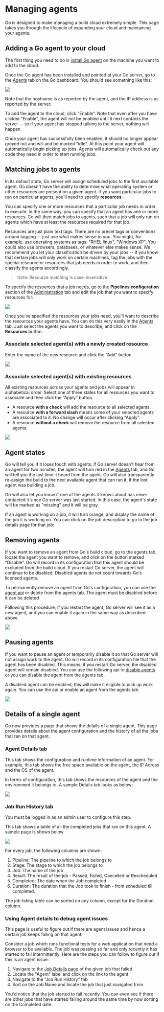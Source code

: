 # Managing agents

Go is designed to make managing a build cloud extremely simple. This page takes you through the lifecycle of expanding your cloud and maintaining your agents.

## Adding a Go agent to your cloud

The first thing you need to do is [install Go agent](../installation/installing_go_agent.html) on the machine you want to add to the cloud.

Once the Go agent has been installed and pointed at your Go server, go to the [Agents](../navigations/agents_page.html) tab on the Go dashboard. You should see something like this:

![](../resources/images/cruise/enable_agent.png)

Note that the hostname is as reported by the agent, and the IP address is as reported by the server.

To add the agent to the cloud, click "Enable". Note that even after you have clicked "Enable", the agent will not be enabled until it next contacts the server -- so if your agent has stopped talking to the server, nothing will happen.

Once your agent has successfully been enabled, it should no longer appear greyed out and will and be marked "idle". At this point your agent will automatically begin picking up jobs. Agents will automatically check out any code they need in order to start running jobs.

## Matching jobs to agents

In its default state, Go server will assign scheduled jobs to the first available agent. Go doesn't have the ability to determine what operating system or other resources are present on a given agent. If you want particular jobs to run on particular agents, you'll need to specify **resources** .

You can specify one or more resources that a particular job needs in order to execute. In the same way, you can specify that an agent has one or more resources. Go will then match jobs to agents, such that a job will only run on agents which have at least the resources required for that job.

Resources are just plain text tags. There are no preset tags or conventions around tagging -- just use what makes sense to you. You might, for example, use operating systems as tags: "RHEL linux", "Windows XP". You could also use browsers, databases, or whatever else makes sense. We recommend you let your classification be driven by your jobs -- if you know that certain jobs will only work on certain machines, tag the jobs with the special resource or resources that job needs in order to work, and then classify the agents accordingly.

> Note: Resource matching is case-insensitive.

To specify the resources that a job needs, go to the **Pipelines configuration** section of the [Administration](../navigations/administration_page.html) tab and edit the job that you want to specify resources for:

![](../resources/images/cruise/edit_job_resources.png)

Once you’ve specified the resources your jobs need, you’ll want to describe the resources your agents have. You can do this very easily in the [Agents](../navigations/agents_page.html) tab. Just select the agents you want to describe, and click on the **Resources** button.

### Associate selected agent(s) with a newly created resource

Enter the name of the new resource and click the “Add” button.

![](../resources/images/cruise/associate_agent_resources_new.png)

### Associate selected agent(s) with existing resources

All existing resources across your agents and jobs will appear in alphabetical order. Select one of three states for all resources you want to associate and then click the “Apply” button.

-   A resource **with a check** will add the resource to all selected agents.
-   A resource **with a forward slash** means some of your selected agents are associated to it. No change will occur after clicking “Apply”.
-   A resource **without a check** will remove the resource from all selected agents.

![](../resources/images/cruise/associate_agent_resources_existing.png)

## Agent states

Go will tell you if it loses touch with agents. If Go server doesn't hear from an agent for two minutes, the agent will turn red in the [Agents](../navigations/agents_page.html) tab, and Go will tell you the last time it heard from the agent. Go will also transparently re-assign the build to the next available agent that can run it, if the lost agent was building a job.

Go will also let you know if one of the agents it knows about has never contacted it since Go server was last started. In this case, the agent's state will be marked as "missing" and it will be gray.

If an agent is working on a job, it will turn orange, and display the name of the job it is working on. You can click on the job description to go to the job details page for that job:

## Removing agents

If you want to remove an agent from Go's build cloud, go to the agents tab, locate the agent you want to remove, and click on the button marked "Disable". Go will record in its configuration that this agent should be excluded from the build cloud. If you restart Go server, the agent will continue to be disabled. Disabled agents do not count towards Go's licensed agents.

To permanently remove an agent from Go's configuration, you can use the [agent api](../api/Agent_API.html) or delete from the agents tab. The agent must be disabled before it can be deleted

Following this procedure, if you restart the agent, Go server will see it as a new agent, and you can enable it again in the same way as described above.

![](../resources/images/cruise/delete_agent.png)

## Pausing agents

If you want to pause an agent or temporarily disable it so that Go server will not assign work to the agent. Go will record in its configuration file that the agent has been disabled. This means, if you restart Go server, the disabled agent will remain disabled. You can use the following api to [disable agents](../api/Agent_API.html) or you can disable the agent from the agents tab.

A disabled agent can be enabled; this will make it eligible to pick up work again. You can use the api or enable an agent from the agents tab.

![](../resources/images/cruise/disable_agent.png)

## Details of a single agent

Go now provides a page that shows the details of a single agent. This page provides details about the agent configuration and the history of all the jobs that ran on that agent.

### Agent Details tab

This tab shows the configuration and runtime information of an agent. For example, this tab shows the free space available on the agent, the IP Adress and the OS of the agent.

In terms of configuration, this tab shows the resources of the agent and the environment it belongs to. A sample Details tab looks as below:

![](../resources/images/cruise/admin/agent_details.png)

### Job Run History tab

You must be logged in as an admin user to configure this step.

This tab shows a table of all the completed jobs that ran on this agent. A sample page is shown below

![](../resources/images/cruise/admin/agent_job_history.png)

For every job, the following columns are shown:

1.  Pipeline: The pipeline to which the job belongs to
2.  Stage: The stage to which the job belongs to
3.  Job: The name of the job
4.  Result: The result of the job - Passed, Failed, Cancelled or Rescheduled
5.  Completed: The date when the Job completed
6.  Duration: The duration that the Job took to finish - from scheduled till completed.

The job listing table can be sorted on any column, except for the Duration column.

### Using Agent details to debug agent issues

This page is useful to figure out if there are agent issues and hence a certain job keeps failing on that agent.

Consider a job which runs functional tests for a web application that need a browser to be available. The job was passing so far and only recently it has started to fail intermittently. Here are the steps you can follow to figure out if this is an agent issue.

1.  Navigate to the [Job Details page](../navigations/job_details_page.html) of the given job that failed.
2.  Locate the "Agent" label and click on the link to the agent
3.  Navigate to the "Job Run History" tab
4.  Sort on the Job Name and locate the job that just navigated from

You'd notice that the job started to fail recently. You can even see if there are other jobs that have started failing around the same time by now sorting on the Completed date.
